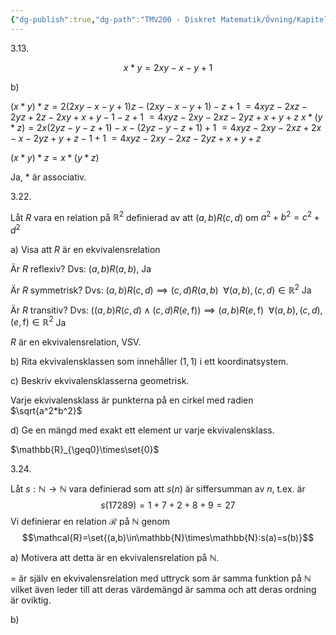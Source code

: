 ```yaml
---
{"dg-publish":true,"dg-path":"TMV200 - Diskret Matematik/Övning/Kapitel 3.md","permalink":"/TMV200 - Diskret Matematik/Övning/Kapitel 3/"}
---
```



3.13.

$$x*y=2xy-x-y+1$$

b)

$(x*y)*z=2(2xy-x-y+1)z-(2xy-x-y+1)-z+1$
$=4xyz-2xz-2yz+2z-2xy+x+y-1-z+1$
$=4xyz-2xy-2xz-2yz+x+y+z$
$x*(y*z)=2x(2yz-y-z+1)-x-(2yz-y-z+1)+1$
$=4xyz-2xy-2xz+2x-x-2yz+y+z-1+1$
$=4xyz-2xy-2xz-2yz+x+y+z$

$(x*y)*z=x*(y*z)$

Ja, $*$ är associativ.

3.22.

Låt $R$ vara en relation på $\mathbb{R}^2$ definierad av att $(a,b)R(c,d)$ om $a^2+b^2=c^2+d^2$

a) Visa att $R$ är en ekvivalensrelation

Är $R$ reflexiv? Dvs: $(a,b)R(a,b)$, Ja

Är $R$ symmetrisk? Dvs: $(a,b)R(c,d)\implies (c,d)R(a,b)\enspace\forall (a,b),(c,d)\in \mathbb{R}^2$ Ja

Är $R$ transitiv? Dvs: $((a,b)R(c,d)\land(c,d)R(e,\mathrm{f}))\implies(a,b)R(e,\mathrm{f})\enspace\forall (a,b),(c,d),(e,\mathrm{f})\in\mathbb{R}^2$ Ja

$R$ är en ekvivalensrelation, VSV.

b) Rita ekvivalensklassen som innehåller $(1,1)$ i ett koordinatsystem.

<style> .container {font-family: sans-serif; text-align: center;} .button-wrapper button {z-index: 1;height: 40px; width: 100px; margin: 10px;padding: 5px;} .excalidraw .App-menu_top .buttonList { display: flex;} .excalidraw-wrapper { height: 800px; margin: 50px; position: relative;} :root[dir="ltr"] .excalidraw .layer-ui__wrapper .zen-mode-transition.App-menu_bottom--transition-left {transform: none;} </style><script src="https://cdn.jsdelivr.net/npm/react@17/umd/react.production.min.js"></script><script src="https://cdn.jsdelivr.net/npm/react-dom@17/umd/react-dom.production.min.js"></script><script type="text/javascript" src="https://cdn.jsdelivr.net/npm/@excalidraw/excalidraw@0/dist/excalidraw.production.min.js"></script><div id="Kapitel_3_24-09-20excalidraw.md1"></div><script>(function(){const InitialData={"type":"excalidraw","version":2,"source":"https://github.com/zsviczian/obsidian-excalidraw-plugin/releases/tag/2.5.2","elements":[{"type":"line","version":437,"versionNonce":2061596186,"index":"a0","isDeleted":false,"id":"1j_6_ZXE72rm8cRYDl9lP","fillStyle":"solid","strokeWidth":2,"strokeStyle":"solid","roughness":1,"opacity":100,"angle":0,"x":-261.25,"y":9.75,"strokeColor":"#1e1e1e","backgroundColor":"transparent","width":520,"height":0,"seed":499714457,"groupIds":[],"frameId":null,"roundness":{"type":2},"boundElements":[],"updated":1729707292549,"link":null,"locked":false,"startBinding":null,"endBinding":null,"lastCommittedPoint":null,"startArrowhead":null,"endArrowhead":null,"points":[[0,0],[520,0]]},{"type":"line","version":183,"versionNonce":917246086,"index":"a1","isDeleted":false,"id":"OVI742bFIQ4Mqtn7XpiqT","fillStyle":"solid","strokeWidth":2,"strokeStyle":"solid","roughness":1,"opacity":100,"angle":0,"x":-9.249999999999954,"y":242.75,"strokeColor":"#1e1e1e","backgroundColor":"transparent","width":3.019806626980426e-14,"height":459,"seed":1209726615,"groupIds":[],"frameId":null,"roundness":{"type":2},"boundElements":[],"updated":1729707292549,"link":null,"locked":false,"startBinding":null,"endBinding":null,"lastCommittedPoint":null,"startArrowhead":null,"endArrowhead":null,"points":[[0,0],[3.019806626980426e-14,-459]]},{"type":"text","version":22,"versionNonce":1715446490,"index":"a2","isDeleted":false,"id":"0Raf5PZ8","fillStyle":"solid","strokeWidth":2,"strokeStyle":"solid","roughness":1,"opacity":100,"angle":0,"x":82.75,"y":24.75,"strokeColor":"#1e1e1e","backgroundColor":"transparent","width":6,"height":25,"seed":179859769,"groupIds":[],"frameId":null,"roundness":null,"boundElements":[],"updated":1729707292549,"link":null,"locked":false,"fontSize":20,"fontFamily":1,"text":"1","rawText":"1","textAlign":"left","verticalAlign":"top","containerId":null,"originalText":"1","autoResize":true,"lineHeight":1.25},{"type":"line","version":113,"versionNonce":1495535558,"index":"a3","isDeleted":false,"id":"eGqauEHqY5YDqtXArdwOE","fillStyle":"solid","strokeWidth":2,"strokeStyle":"solid","roughness":1,"opacity":100,"angle":0,"x":86.75,"y":-1.25,"strokeColor":"#1e1e1e","backgroundColor":"transparent","width":0,"height":22,"seed":614147703,"groupIds":[],"frameId":null,"roundness":{"type":2},"boundElements":[],"updated":1729707292549,"link":null,"locked":false,"startBinding":null,"endBinding":null,"lastCommittedPoint":null,"startArrowhead":null,"endArrowhead":null,"points":[[0,0],[0,22]]},{"type":"line","version":141,"versionNonce":1186609050,"index":"a4","isDeleted":false,"id":"OrJoRfIixLJmP0jo4duRw","fillStyle":"solid","strokeWidth":2,"strokeStyle":"solid","roughness":1,"opacity":100,"angle":0,"x":-22.25,"y":-83.25,"strokeColor":"#1e1e1e","backgroundColor":"transparent","width":25,"height":0,"seed":1584600567,"groupIds":[],"frameId":null,"roundness":{"type":2},"boundElements":[],"updated":1729707292549,"link":null,"locked":false,"startBinding":null,"endBinding":null,"lastCommittedPoint":null,"startArrowhead":null,"endArrowhead":null,"points":[[0,0],[25,0]]},{"type":"text","version":21,"versionNonce":1121593094,"index":"a5","isDeleted":false,"id":"6IvV5Awo","fillStyle":"solid","strokeWidth":2,"strokeStyle":"solid","roughness":1,"opacity":100,"angle":0,"x":-37.25,"y":-95.25,"strokeColor":"#1e1e1e","backgroundColor":"transparent","width":6,"height":25,"seed":52658775,"groupIds":[],"frameId":null,"roundness":null,"boundElements":[],"updated":1729707292549,"link":null,"locked":false,"fontSize":20,"fontFamily":1,"text":"1","rawText":"1","textAlign":"left","verticalAlign":"top","containerId":null,"originalText":"1","autoResize":true,"lineHeight":1.25},{"type":"ellipse","version":25,"versionNonce":209990746,"index":"a6","isDeleted":false,"id":"2banVmruRwjtfKRMW61tR","fillStyle":"solid","strokeWidth":2,"strokeStyle":"solid","roughness":1,"opacity":100,"angle":0,"x":83.75,"y":-84.25,"strokeColor":"#1e1e1e","backgroundColor":"transparent","width":5,"height":5,"seed":775637879,"groupIds":[],"frameId":null,"roundness":{"type":2},"boundElements":[],"updated":1729707292549,"link":null,"locked":false},{"type":"ellipse","version":181,"versionNonce":340481606,"index":"a7","isDeleted":false,"id":"lUGYYPtnO2DVVX5LC_2mG","fillStyle":"solid","strokeWidth":2,"strokeStyle":"solid","roughness":1,"opacity":100,"angle":0,"x":-141.25,"y":-123.25,"strokeColor":"#1971c2","backgroundColor":"transparent","width":266,"height":266,"seed":1525632215,"groupIds":[],"frameId":null,"roundness":{"type":2},"boundElements":[],"updated":1729707292549,"link":null,"locked":false}],"appState":{"theme":"light","viewBackgroundColor":"#ffffff","currentItemStrokeColor":"#1971c2","currentItemBackgroundColor":"transparent","currentItemFillStyle":"solid","currentItemStrokeWidth":2,"currentItemStrokeStyle":"solid","currentItemRoughness":1,"currentItemOpacity":100,"currentItemFontFamily":1,"currentItemFontSize":20,"currentItemTextAlign":"left","currentItemStartArrowhead":null,"currentItemEndArrowhead":"arrow","currentItemArrowType":"round","scrollX":434.38461537859405,"scrollY":252.24384783215822,"zoom":{"value":2},"currentItemRoundness":"round","gridSize":20,"gridStep":5,"gridModeEnabled":false,"gridColor":{"Bold":"rgba(217, 217, 217, 0.5)","Regular":"rgba(230, 230, 230, 0.5)"},"currentStrokeOptions":null,"frameRendering":{"enabled":true,"clip":true,"name":true,"outline":true},"objectsSnapModeEnabled":false,"activeTool":{"type":"selection","customType":null,"locked":false,"lastActiveTool":null}},"files":{}};InitialData.scrollToContent=true;App=()=>{const e=React.useRef(null),t=React.useRef(null),[n,i]=React.useState({width:void 0,height:void 0});return React.useEffect(()=>{i({width:t.current.getBoundingClientRect().width,height:t.current.getBoundingClientRect().height});const e=()=>{i({width:t.current.getBoundingClientRect().width,height:t.current.getBoundingClientRect().height})};return window.addEventListener("resize",e),()=>window.removeEventListener("resize",e)},[t]),React.createElement(React.Fragment,null,React.createElement("div",{className:"excalidraw-wrapper",ref:t},React.createElement(ExcalidrawLib.Excalidraw,{ref:e,width:n.width,height:n.height,initialData:InitialData,viewModeEnabled:!0,zenModeEnabled:!0,gridModeEnabled:!1})))},excalidrawWrapper=document.getElementById("Kapitel_3_24-09-20excalidraw.md1");ReactDOM.render(React.createElement(App),excalidrawWrapper);})();</script>

c) Beskriv ekvivalensklasserna geometrisk.

Varje ekvivalensklass är punkterna på en cirkel med radien $\sqrt{a^2*b^2}$

d) Ge en mängd med exakt ett element ur varje ekvivalensklass.

$\mathbb{R}_{\geq0}\times\set{0}$

3.24.

Låt $s: \mathbb{N}\rightarrow\mathbb{N}$ vara definierad som att $s(n)$ är siffersumman av $n$, t.ex. är
$$s(17289)=1+7+2+8+9=27$$
Vi definierar en relation $\mathcal{R}$ på $\mathbb{N}$ genom
$$\mathcal{R}=\set{(a,b)\in\mathbb{N}\times\mathbb{N}:s(a)=s(b)}$$

a) Motivera att detta är en ekvivalensrelation på $\mathbb{N}$.

$=$ är själv en ekvivalensrelation med uttryck som är samma funktion på $\mathbb{N}$ vilket även leder till att deras värdemängd är samma och att deras ordning är oviktig.

b) 